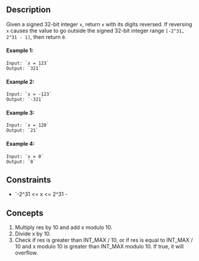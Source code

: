 
## Description

Given a signed 32-bit integer `x`, return `x` with its digits reversed. If reversing `x` causes the value to go outside the signed 32-bit integer range `[-2^31, 2^31 - 1]`, then return `0`.

#### Example 1:
```plaintext
Input: `x = 123`
Output: `321`
```
#### Example 2:
```plaintext
Input: `x = -123`
Output: `-321`
```
#### Example 3:
```plaintext
Input: `x = 120`
Output: `21`
```
#### Example 4:
```plaintext
Input: `x = 0`
Output: `0`
```
## Constraints

- `-2^31 <= x <= 2^31 -

## Concepts
1. Multiply res by 10 and add x modulo 10.
2. Divide x by 10.
3. Check if res is greater than INT_MAX / 10, or if res is equal to INT_MAX / 10 and x modulo 10 is greater than INT_MAX modulo 10. If true, it will overflow.
